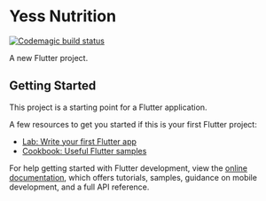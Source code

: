 # Yess Nutrition

[![Codemagic build status](https://api.codemagic.io/apps/62bc1315295ddc44b518bd93/62bc1315295ddc44b518bd92/status_badge.svg)](https://codemagic.io/apps/62bc1315295ddc44b518bd93/62bc1315295ddc44b518bd92/latest_build)

A new Flutter project.

## Getting Started

This project is a starting point for a Flutter application.

A few resources to get you started if this is your first Flutter project:

- [Lab: Write your first Flutter app](https://docs.flutter.dev/get-started/codelab)
- [Cookbook: Useful Flutter samples](https://docs.flutter.dev/cookbook)

For help getting started with Flutter development, view the
[online documentation](https://docs.flutter.dev/), which offers tutorials,
samples, guidance on mobile development, and a full API reference.
